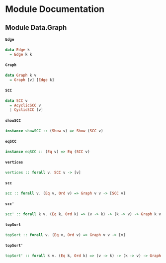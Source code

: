 # Module Documentation

## Module Data.Graph

#### `Edge`

``` purescript
data Edge k
  = Edge k k
```


#### `Graph`

``` purescript
data Graph k v
  = Graph [v] [Edge k]
```


#### `SCC`

``` purescript
data SCC v
  = AcyclicSCC v
  | CyclicSCC [v]
```


#### `showSCC`

``` purescript
instance showSCC :: (Show v) => Show (SCC v)
```


#### `eqSCC`

``` purescript
instance eqSCC :: (Eq v) => Eq (SCC v)
```


#### `vertices`

``` purescript
vertices :: forall v. SCC v -> [v]
```


#### `scc`

``` purescript
scc :: forall v. (Eq v, Ord v) => Graph v v -> [SCC v]
```


#### `scc'`

``` purescript
scc' :: forall k v. (Eq k, Ord k) => (v -> k) -> (k -> v) -> Graph k v -> [SCC v]
```


#### `topSort`

``` purescript
topSort :: forall v. (Eq v, Ord v) => Graph v v -> [v]
```

#### `topSort'`

``` purescript
topSort' :: forall k v. (Eq k, Ord k) => (v -> k) -> (k -> v) -> Graph k v -> [v]
```